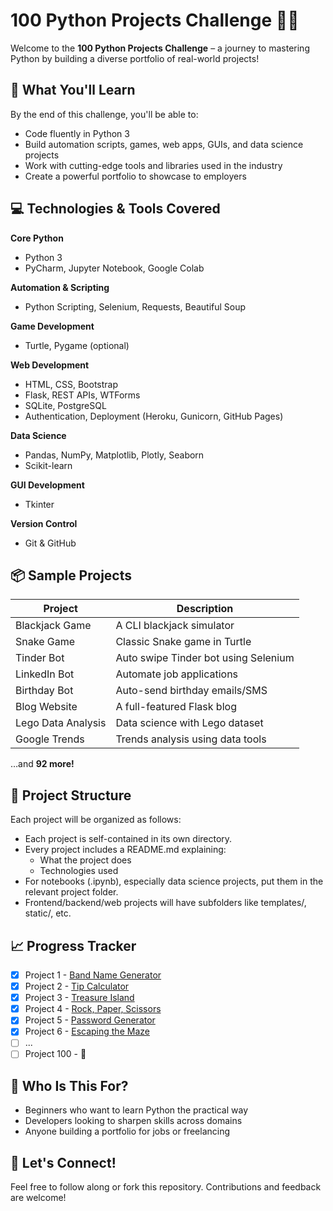 # 100 Python Projects Challenge 🚀🐍

Welcome to the **100 Python Projects Challenge** – a journey to mastering Python by building a diverse portfolio of real-world projects!

## 🌟 What You'll Learn

By the end of this challenge, you'll be able to:
- Code fluently in Python 3
- Build automation scripts, games, web apps, GUIs, and data science projects
- Work with cutting-edge tools and libraries used in the industry
- Create a powerful portfolio to showcase to employers

## 💻 Technologies & Tools Covered

**Core Python**
- Python 3
- PyCharm, Jupyter Notebook, Google Colab

**Automation & Scripting**
- Python Scripting, Selenium, Requests, Beautiful Soup

**Game Development**
- Turtle, Pygame (optional)

**Web Development**
- HTML, CSS, Bootstrap
- Flask, REST APIs, WTForms
- SQLite, PostgreSQL
- Authentication, Deployment (Heroku, Gunicorn, GitHub Pages)

**Data Science**
- Pandas, NumPy, Matplotlib, Plotly, Seaborn
- Scikit-learn

**GUI Development**
- Tkinter

**Version Control**
- Git & GitHub

## 📦 Sample Projects

| Project | Description |
|--------|-------------|
| Blackjack Game | A CLI blackjack simulator |
| Snake Game | Classic Snake game in Turtle |
| Tinder Bot | Auto swipe Tinder bot using Selenium |
| LinkedIn Bot | Automate job applications |
| Birthday Bot | Auto-send birthday emails/SMS |
| Blog Website | A full-featured Flask blog |
| Lego Data Analysis | Data science with Lego dataset |
| Google Trends | Trends analysis using data tools |

…and **92 more!**

## 🚧 Project Structure

Each project will be organized as follows:

- Each project is self-contained in its own directory.
- Every project includes a README.md explaining:
    * What the project does
    * Technologies used
- For notebooks (.ipynb), especially data science projects, put them in the relevant project folder.
- Frontend/backend/web projects will have subfolders like templates/, static/, etc.
  
## 📈 Progress Tracker

- [x] Project 1 - [Band Name Generator](01-Band-Name-Generator/)
- [x] Project 2 - [Tip Calculator](02-Tip-Calculator/)
- [x] Project 3 - [Treasure Island](03-Treasure-Island/)
- [x] Project 4 - [Rock, Paper, Scissors](04-Rock,Paper,Scissors/)
- [x] Project 5 - [Password Generator](05-Password-Generator/)
- [x] Project 6 - [Escaping the Maze](06-Escaping-the-Maze/)
- [ ] ...
- [ ] Project 100 - 🎉

## 🧠 Who Is This For?

- Beginners who want to learn Python the practical way
- Developers looking to sharpen skills across domains
- Anyone building a portfolio for jobs or freelancing

## 🙌 Let's Connect!

Feel free to follow along or fork this repository. Contributions and feedback are welcome!
